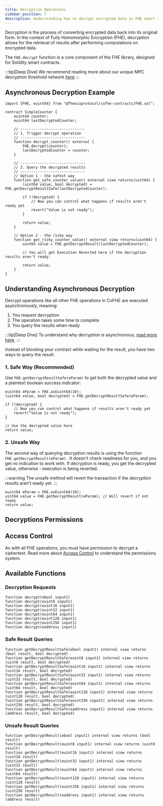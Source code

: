 ```yaml
---
title: Decryption Operations
sidebar_position: 7
description: Understanding how to decrypt encrypted data in FHE smart contracts
---
```


Decryption is the process of converting encrypted data back into its original form. In the context of Fully Homomorphic Encryption (FHE), decryption allows for the retrieval of results after performing computations on encrypted data.

The `FHE.decrypt` function is a core component of the FHE library, designed for Solidity smart contracts.

:::tip[Deep Dive]
We recommend reading more about our unique MPC decryption threshold network [here](../architecture/internal-utilities/threshold-network.md)
:::

## Asynchronous Decryption Example

```sol
import {FHE, euint64} from "@fhenixprotocol/cofhe-contracts/FHE.sol";

contract SimpleCounter {
    euint64 counter;
    euint64 lastDecryptedCounter;
    
    // ------------------------------
    // 1. Trigger decrypt operation
    // ------------------------------
    function decrypt_counter() external {
        FHE.decrypt(counter);
        lastDecryptedCounter = counter;
    }

    // ------------------------------
    // 2. Query the decrypted results
    // ------------------------------ 
    // Option 1 - the safest way
    function get_safe_counter_value() external view returns(uint64) {
        (uint64 value, bool decrypted) = FHE.getDecryptResultSafe(lastDecryptedCounter);

        if (!decrypted) {
            // Now you can control what happens if results aren't ready yet
            revert("Value is not ready");
        }

        return value;
    }

    // Option 2 - the risky way
    function get_risky_counter_value() external view returns(uint64) {
        uint64 value = FHE.getDecryptResult(lastDecryptedCounter);
        
        // You will get Execution Reverted here if the decryption results aren't ready.

        return value;
    }
}
```

## Understanding Asynchronous Decryption

Decrypt operations like all other FHE operations in CoFHE are executed asynchronously, meaning:
1. You request decryption
2. The operation takes some time to complete
3. You query the results when ready

:::tip[Deep Dive]
To understand why decryption is asynchronous, [read more here](./data-evaluation.md).
:::

Instead of blocking your contract while waiting for the result, you have two ways to query the result:

### 1. Safe Way (Recommended)

Use `FHE.getDecryptResultSafe(eParam)` to get both the decrypted value and a plaintext boolean success indicator:

```sol
euint64 eParam = FHE.asEuint64(10);
(uint64 value, bool decrypted) = FHE.getDecryptResultSafe(eParam);

if (!decrypted) {
    // Now you can control what happens if results aren't ready yet
    revert("Value is not ready");
}

// Use the decrypted value here
return value;
```

### 2. Unsafe Way

The second way of querying decryption results is using the function `FHE.getDecryptResult(eParam)` .
It doesn't check readiness for you, and you get no indication to work with. If decryption is ready, you get the decrypted value, otherwise - execution is being reverted. 

:::warning
The unsafe method will revert the transaction if the decryption results aren't ready yet.
:::


```sol
euint64 eParam = FHE.asEuint64(10);
uint64 value = FHE.getDecryptResult(eParam); // Will revert if not ready
return value;
```

## Decryptions Permissions

## Access Control

As with all FHE operations, you must have permission to decrypt a ciphertext. Read more about [Access Control](./acl-mechanism.md) to understand the permissions system.

## Available Functions

### Decryption Requests
```solidity
function decrypt(ebool input1)
function decrypt(euint8 input1)
function decrypt(euint16 input1)
function decrypt(euint32 input1)
function decrypt(euint64 input1)
function decrypt(euint128 input1)
function decrypt(euint256 input1)
function decrypt(eaddress input1)
```

### Safe Result Queries
```solidity
function getDecryptResultSafe(ebool input1) internal view returns (bool result, bool decrypted)
function getDecryptResultSafe(euint8 input1) internal view returns (uint8 result, bool decrypted)
function getDecryptResultSafe(euint16 input1) internal view returns (uint16 result, bool decrypted)
function getDecryptResultSafe(euint32 input1) internal view returns (uint32 result, bool decrypted)
function getDecryptResultSafe(euint64 input1) internal view returns (uint64 result, bool decrypted)
function getDecryptResultSafe(euint128 input1) internal view returns (uint128 result, bool decrypted)
function getDecryptResultSafe(euint256 input1) internal view returns (uint256 result, bool decrypted)
function getDecryptResultSafe(eaddress input1) internal view returns (address result, bool decrypted)
```

### Unsafe Result Queries
```solidity
function getDecryptResult(ebool input1) internal view returns (bool result)
function getDecryptResult(euint8 input1) internal view returns (uint8 result)
function getDecryptResult(euint16 input1) internal view returns (uint16 result)
function getDecryptResult(euint32 input1) internal view returns (uint32 result)
function getDecryptResult(euint64 input1) internal view returns (uint64 result)
function getDecryptResult(euint128 input1) internal view returns (uint128 result)
function getDecryptResult(euint256 input1) internal view returns (uint256 result)
function getDecryptResult(eaddress input1) internal view returns (address result)
```

